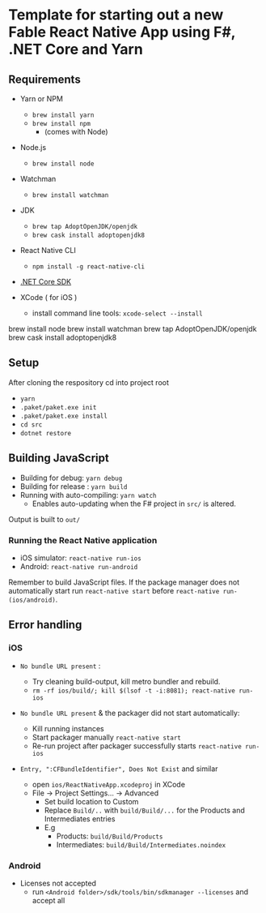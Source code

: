 # Template for starting out a new Fable React Native App using F#, .NET Core and Yarn

## Requirements
* Yarn or NPM
    * ```brew install yarn```
    * ```brew install npm```
        * (comes with Node)
* Node.js
    * ```brew install node```
* Watchman
    * ```brew install watchman```
* JDK 
    * ```brew tap AdoptOpenJDK/openjdk```
    * ```brew cask install adoptopenjdk8```
* React Native CLI
    * ```npm install -g react-native-cli```

* [.NET Core SDK](https://dotnet.microsoft.com/download)

* XCode ( for iOS )
    - install command line tools: ```xcode-select --install```

brew install node
brew install watchman
brew tap AdoptOpenJDK/openjdk
brew cask install adoptopenjdk8

## Setup
After cloning the respository cd into project root
* ```yarn```
* ```.paket/paket.exe init```
* ```.paket/paket.exe install```
* ```cd src```
* ```dotnet restore``` 


## Building JavaScript

* Building for debug: ```yarn debug```
* Building for release : ```yarn build```
* Running with auto-compiling: ```yarn watch```
    - Enables auto-updating when the F# project in ```src/``` is altered.

Output is built to ```out/```

### Running the React Native application
* iOS simulator: ```react-native run-ios```
* Android: ```react-native run-android```

Remember to build JavaScript files. If the package manager does not automatically start run ```react-native start``` before ```react-native run-(ios/android)```. 


## Error handling

### iOS
* ```No bundle URL present``` : 
    - Try cleaning build-output, kill metro bundler and rebuild. 
    - ```rm -rf ios/build/; kill $(lsof -t -i:8081); react-native run-ios```

* ```No bundle URL present``` & the packager did not start automatically: 
    - Kill running instances 
    - Start packager manually ```react-native start```
    - Re-run project after packager successfully starts ```react-native run-ios``` 

* ```Entry, ":CFBundleIdentifier", Does Not Exist``` and similar
    - open ```ios/ReactNativeApp.xcodeproj``` in XCode
    - File -> Project Settings... -> Advanced
        - Set build location to Custom
        - Replace ```Build/..``` with ```build/Build/...``` for the Products and Intermediates entries
        - E.g 
            - Products: ```build/Build/Products```
            - Intermediates: ```build/Build/Intermediates.noindex```

### Android

* Licenses not accepted
    - run ```<Android folder>/sdk/tools/bin/sdkmanager --licenses``` and accept all
